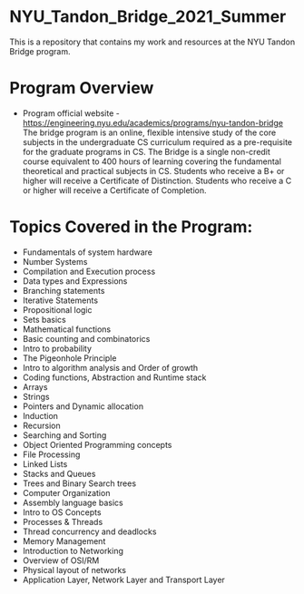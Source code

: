 # NYU_Tandon_Bridge_2021_Summer
This is a repository that contains my work and resources at the NYU Tandon Bridge program.

# Program Overview
- Program official website - https://engineering.nyu.edu/academics/programs/nyu-tandon-bridge
The bridge program is an online, flexible intensive study of the core subjects in the undergraduate CS curriculum required as a pre-requisite for the graduate programs in CS. The Bridge is a single non-credit course equivalent to 400 hours of learning covering the fundamental theoretical and practical subjects in CS. Students who receive a B+ or higher will receive a Certificate of Distinction. Students who receive a C or higher will receive a Certificate of Completion.

# Topics Covered in the Program:
- Fundamentals of system hardware
- Number Systems
- Compilation and Execution process
- Data types and Expressions
- Branching statements
- Iterative Statements
- Propositional logic
- Sets basics
- Mathematical functions
- Basic counting and combinatorics
- Intro to probability
- The Pigeonhole Principle
- Intro to algorithm analysis and Order of growth
- Coding functions, Abstraction and Runtime stack
- Arrays
- Strings
- Pointers and Dynamic allocation
- Induction
- Recursion
- Searching and Sorting
- Object Oriented Programming concepts
- File Processing
- Linked Lists
- Stacks and Queues
- Trees and Binary Search trees
- Computer Organization
- Assembly language basics
- Intro to OS Concepts
- Processes & Threads
- Thread concurrency and deadlocks
- Memory Management
- Introduction to Networking
- Overview of OSI/RM
- Physical layout of networks
- Application Layer, Network Layer and Transport Layer
